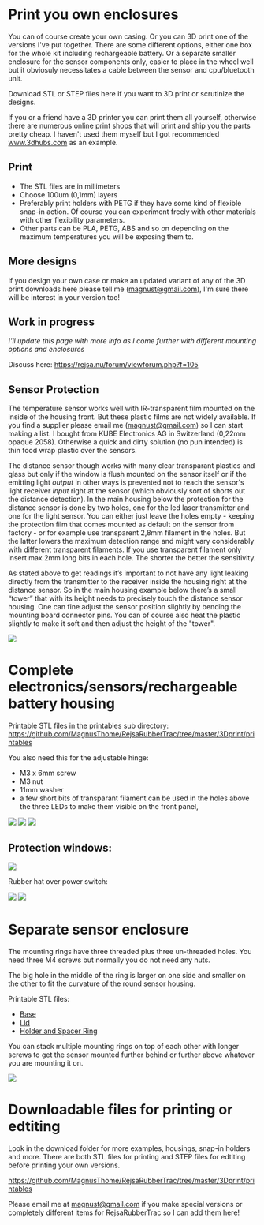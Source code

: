 # Print you own enclosures

You can of course create your own casing. Or you can 3D print one of the versions I've put together. There are some different options, either one box for the whole kit including rechargeable battery. Or a separate smaller enclosure for the sensor components only, easier to place in the wheel well but it obviosuly necessitates a cable between the sensor and cpu/bluetooth unit.

Download STL or STEP files here if you want to 3D print or scrutinize the designs. 

If you or a friend have a 3D printer you can print them all yourself, otherwise there are numerous online print shops that will print and ship you the parts pretty cheap. I haven't used them myself but I got recommended www.3dhubs.com as an example.

## Print 

- The STL files are in millimeters  
- Choose 100um (0,1mm) layers  
- Preferably print holders with PETG if they have some kind of flexible snap-in action. Of course you can experiment freely with other materials with other flexibility parameters.
- Other parts can be PLA, PETG, ABS and so on depending on the maximum temperatures you will be exposing them to.    

## More designs

If you design your own case or make an updated variant of any of the 3D print downloads here please tell me (magnust@gmail.com), I'm sure there will be interest in your version too!

## Work in progress

_I'll update this page with more info as I come further with different mounting options and enclosures_

Discuss here: https://rejsa.nu/forum/viewforum.php?f=105

## Sensor Protection

The temperature sensor works well with IR-transparent film mounted on the inside of the housing front. But these plastic films are not widely available. If you find a supplier please email me (magnust@gmail.com) so I can start making a list. I bought from KUBE Electronics AG in Switzerland (0,22mm opaque 2058). Otherwise a quick and dirty solution (no pun intended) is thin food wrap plastic over the sensors.  

The distance sensor though works with many clear transparant plastics and glass but only if the window is flush mounted on the sensor itself or if the emitting light _output_ in other ways is prevented not to reach the sensor's light receiver _input_ right at the sensor (which obviously sort of shorts out the distance detection). In the main housing below the protection for the distance sensor is done by two holes, one for the led laser transmitter and one for the light sensor. You can either just leave the holes empty - keeping the protection film that comes mounted as default on the sensor from factory - or for example use transparent 2,8mm filament in the holes. But the latter lowers the maximum detection range and might vary considerably with different transparent filaments. If you use transparent filament only insert max 2mm long bits in each hole. The shorter the better the sensitivity.  

As stated above to get readings it’s important to not have any light leaking directly from the transmitter to the receiver inside the housing right at the distance sensor. So in the main housing example below there’s a small “tower” that with its height needs to precisely touch the distance sensor housing. One can fine adjust the sensor position slightly by bending the mounting board connector pins. You can of course also heat the plastic slightly to make it soft and then adjust the height of the "tower".  
  
  
<img src=images/mainhousing.jpg>  
  
  
# Complete electronics/sensors/rechargeable battery housing

Printable STL files in the printables sub directory:  
https://github.com/MagnusThome/RejsaRubberTrac/tree/master/3Dprint/printables  

You also need this for the adjustable hinge:  
- M3 x 6mm screw  
- M3 nut  
- 11mm washer  
- a few short bits of transparant filament can be used in the holes above the three LEDs to make them visible on the front panel,

<img src=images/main%20housing%20early%20wip%201.jpg>

<img src=images/main%20housing%20early%20wip%202.jpg>

<img src=images/main%20housing%20lids.jpg>  
  
## Protection windows:   
  
<img src=images/Windows%20and%20LED%20filaments.jpg>
  

Rubber hat over power switch:  
  
<img src=images/switch%20rubber%20hat%20(cut%20down).jpg>  
  
<img src=images/switch%20rubber%20hat%20(pull%20through).jpg>  
  


# Separate sensor enclosure

The mounting rings have three threaded plus three un-threaded holes. You need three M4 screws but normally you do not need any nuts. 

The big hole in the middle of the ring is larger on one side and smaller on the other to fit the curvature of the round sensor housing.  

Printable STL files:  
- <a href=printables/Minisensor%20Base.stl>Base</a>  
- <a href=printables/Minisensor%20Lid.stl>Lid</a>  
- <a href=printables/Minisensor%20Holder%20Ring.stl>Holder and Spacer Ring</a>  

You can stack multiple mounting rings on top of each other with longer screws to get the sensor mounted further behind or further above whatever you are mounting it on.  

<img src="images/minisensor.jpg">


# Downloadable files for printing or edtiting

Look in the download folder for more examples, housings, snap-in holders and more. There are both STL files for printing and STEP files for edtiting before printing your own versions.  

https://github.com/MagnusThome/RejsaRubberTrac/tree/master/3Dprint/printables  

Please email me at magnust@gmail.com if you make special versions or completely different items for RejsaRubberTrac so I can add them here!  

